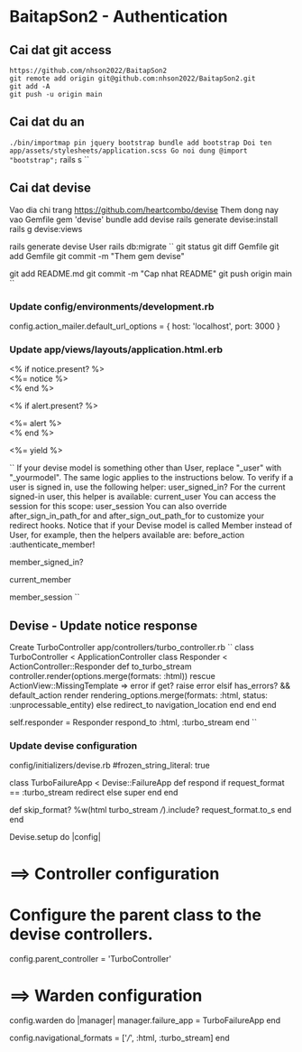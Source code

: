 # BaitapSon2 - Authentication

## Cai dat git access
```
https://github.com/nhson2022/BaitapSon2
git remote add origin git@github.com:nhson2022/BaitapSon2.git
git add -A
git push -u origin main
```

## Cai dat du an
``
./bin/importmap pin jquery bootstrap
bundle add bootstrap
Doi ten app/assets/stylesheets/application.scss
Go noi dung @import "bootstrap";
``
rails s
``

## Cai dat devise
Vao dia chi trang https://github.com/heartcombo/devise
Them dong nay vao Gemfile      gem 'devise'
bundle add devise
rails generate devise:install
rails g devise:views

rails generate devise User
rails db:migrate
``
git status
git diff Gemfile
git add Gemfile
git commit -m "Them gem devise"

git add README.md
git commit -m "Cap nhat README"
git push origin main
``

### Update config/environments/development.rb
config.action_mailer.default_url_options = { host: 'localhost', port: 3000 }

### Update app/views/layouts/application.html.erb
<div class="container">
  <% if notice.present? %>
    <div class="alert alert-primary mt-4" role="alert">
      <%= notice %>
    </div>
  <% end %>

  <% if alert.present? %>
    <div class="alert alert-danger mt-4" role="alert">
      <%= alert %>
    </div>
  <% end %>

  <%= yield %>
</div>
``
If your devise model is something other than User, replace "_user" with "_yourmodel". The same logic applies to the instructions below.
To verify if a user is signed in, use the following helper:
  user_signed_in?
For the current signed-in user, this helper is available:
  current_user
You can access the session for this scope:
  user_session
You can also override after_sign_in_path_for and after_sign_out_path_for to customize your redirect hooks.
Notice that if your Devise model is called Member instead of User, for example, then the helpers available are:
  before_action :authenticate_member!

  member_signed_in?

  current_member

  member_session
``
## Devise - Update notice response
Create TurboController
app/controllers/turbo_controller.rb
``
class TurboController < ApplicationController
  class Responder < ActionController::Responder
    def to_turbo_stream
      controller.render(options.merge(formats: :html))
    rescue ActionView::MissingTemplate => error
      if get?
        raise error
      elsif has_errors? && default_action
        render rendering_options.merge(formats: :html, status: :unprocessable_entity)
      else
        redirect_to navigation_location
      end
    end
  end

  self.responder = Responder
  respond_to :html, :turbo_stream
end
``

### Update devise configuration
config/initializers/devise.rb
#frozen_string_literal: true

class TurboFailureApp < Devise::FailureApp
  def respond
    if request_format == :turbo_stream
      redirect
    else
      super
    end
  end

  def skip_format?
    %w(html turbo_stream */*).include? request_format.to_s
  end
end

Devise.setup do |config|

  # ==> Controller configuration
  # Configure the parent class to the devise controllers.
  config.parent_controller = 'TurboController'

  # ==> Warden configuration
  config.warden do |manager|
    manager.failure_app = TurboFailureApp
  end

  config.navigational_formats = ['*/*', :html, :turbo_stream]
end